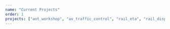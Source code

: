 ```yaml
---
name: "Current Projects"
order: 1
projects: ["aot_workshop", "av_traffic_control", "rail_eta", "rail_dispatch", "motor_fault", "mix_traffic_est","tensor_outlier"]
---
```

